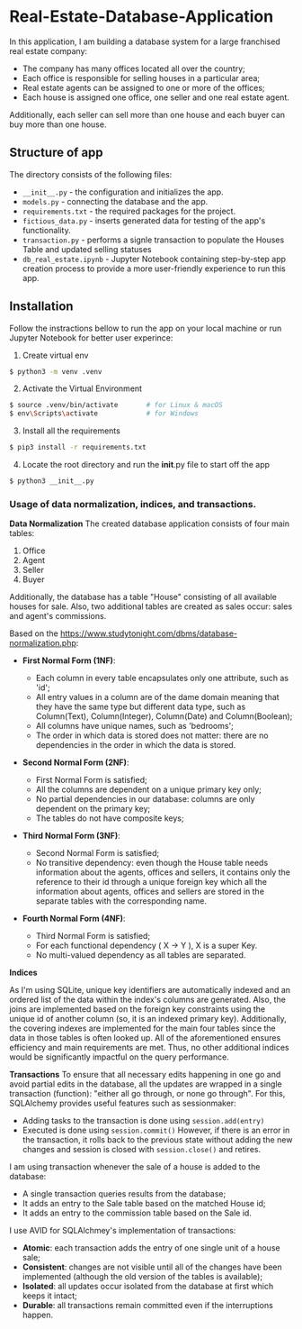 # Real-Estate-Database-Application

In this application, I am building a database system for a large franchised real estate company:
- The company has many offices located all over the country;
- Each office is responsible for selling houses in a particular area;
- Real estate agents can be assigned to one or more of the offices;
- Each house is assigned one office, one seller and one real estate agent.

Additionally, each seller can sell more than one house and each buyer can buy more than one house.

## Structure of app

The directory consists of the following files:

- `__init__.py` - the configuration and initializes the app.
- `models.py`  - connecting the database and the app.
- `requirements.txt` - the required packages for the project.
- `fictious_data.py` - inserts generated data for testing of the app's functionality.
- `transaction.py` - performs a signle transaction to populate the Houses Table and updated selling statuses
- `db_real_estate.ipynb` - Jupyter Notebook containing step-by-step app creation process to provide a more user-friendly experience to run this app. 


## Installation
Follow the instractions bellow to run the app on your local machine or run Jupyter Notebook for better user experince:

1. Create virtual env
```bash
$ python3 -m venv .venv  
```
2. Activate the Virtual Environment
```bash
$ source .venv/bin/activate       # for Linux & macOS
$ env\Scripts\activate            # for Windows
```
3. Install all the requirements
```bash
$ pip3 install -r requirements.txt
```
4. Locate the root directory and run the __init__.py file to start off the app
```bash
$ python3 __init__.py
```



### Usage of data normalization, indices, and transactions.

**Data Normalization**
The created database application consists of four main tables:
1. Office 
2. Agent
3. Seller
4. Buyer 

Additionally, the database has a table "House" consisting of all available houses for sale. Also, two additional tables are created as sales occur: sales and agent's commissions.

Based on the https://www.studytonight.com/dbms/database-normalization.php: 

- **First Normal Form (1NF)**: 
    - Each column in every table encapsulates only one attribute, such as 'id';
    - All entry values in a column are of the dame domain meaning that they have the same type but different data type, such as Column(Text), Column(Integer), Column(Date) and Column(Boolean);
    - All columns have unique names, such as 'bedrooms';
    - The order in which data is stored does not matter: there are no dependencies in the order in which the data is stored.
    
- **Second Normal Form (2NF)**:
    - First Normal Form is satisfied;
    - All the columns are dependent on a unique primary key only;
    - No partial dependencies in our database: columns are only dependent on the primary key;
    - The tables do not have composite keys;
    
- **Third Normal Form (3NF)**:
    - Second Normal Form is satisfied;
    - No transitive dependency: even though the House table needs information about the agents, offices and sellers, it contains only the reference to their id through a unique foreign key which all the information about agents, offices and sellers are stored in the separate tables with the corresponding name. 
    
    
- **Fourth Normal Form (4NF)**:
    - Third Normal Form is satisfied;
    - For each functional dependency ( X → Y ), X is a super Key.
    - No multi-valued dependency as all tables are separated. 


**Indices**

As I'm using SQLite, unique key identifiers are automatically indexed and an ordered list of the data within the index's columns are generated. Also, the joins are implemented based on the foreign key constraints using the unique id of another column (so, it is an indexed primary key). Additionally, the covering indexes are implemented for the main four tables since the data in those tables is often looked up. All of the aforementioned ensures efficiency and main requirements are met. Thus, no other additional indices would be significantly impactful on the query performance. 


**Transactions**
To ensure that all necessary edits happening in one go and avoid partial edits in the database, all the updates are wrapped in a single transaction (function): "either all go through, or none go through". For this, SQLAlchemy provides useful features such as  sessionmaker: 
- Adding tasks to the transaction is done using `session.add(entry)` 
- Executed is done using `session.commit()`
However, if there is an error in the transaction, it rolls back to the previous state without adding the new changes and session is closed with `session.close()` and retires. 

I am using transaction whenever the sale of a house is added to the database:
- A single transaction queries results from the database;
- It adds an entry to the Sale table based on the matched House id;
- It adds an entry to the commission table based on the Sale id. 

I use AVID for SQLAlchmey's implementation of transactions:

- **Atomic**: each transaction adds the entry of one single unit of a house sale;
- **Consistent**: changes are not visible until all of the changes have been implemented (although the old version of the tables is available);
- **Isolated**: all updates occur isolated from the database at first which keeps it intact; 
- **Durable**: all transactions remain committed even if the interruptions happen.





